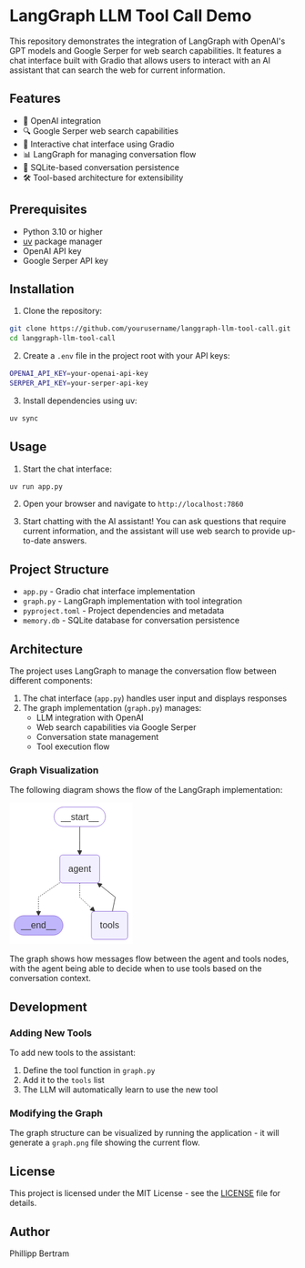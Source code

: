 # LangGraph LLM Tool Call Demo

This repository demonstrates the integration of LangGraph with OpenAI's GPT models and Google Serper for web search capabilities. It features a chat interface built with Gradio that allows users to interact with an AI assistant that can search the web for current information.

## Features

- 🤖 OpenAI integration
- 🔍 Google Serper web search capabilities
- 💬 Interactive chat interface using Gradio
- 📊 LangGraph for managing conversation flow
- 💾 SQLite-based conversation persistence
- 🛠️ Tool-based architecture for extensibility

## Prerequisites

- Python 3.10 or higher
- [uv](https://github.com/astral-sh/uv) package manager
- OpenAI API key
- Google Serper API key

## Installation

1. Clone the repository:

```bash
git clone https://github.com/yourusername/langgraph-llm-tool-call.git
cd langgraph-llm-tool-call
```

2. Create a `.env` file in the project root with your API keys:

```bash
OPENAI_API_KEY=your-openai-api-key
SERPER_API_KEY=your-serper-api-key
```

3. Install dependencies using uv:

```bash
uv sync
```

## Usage

1. Start the chat interface:

```bash
uv run app.py
```

2. Open your browser and navigate to `http://localhost:7860`

3. Start chatting with the AI assistant! You can ask questions that require current information, and the assistant will use web search to provide up-to-date answers.

## Project Structure

- `app.py` - Gradio chat interface implementation
- `graph.py` - LangGraph implementation with tool integration
- `pyproject.toml` - Project dependencies and metadata
- `memory.db` - SQLite database for conversation persistence

## Architecture

The project uses LangGraph to manage the conversation flow between different components:

1. The chat interface (`app.py`) handles user input and displays responses
2. The graph implementation (`graph.py`) manages:
   - LLM integration with OpenAI
   - Web search capabilities via Google Serper
   - Conversation state management
   - Tool execution flow

### Graph Visualization

The following diagram shows the flow of the LangGraph implementation:

![LangGraph Flow](graph.png)

The graph shows how messages flow between the agent and tools nodes, with the agent being able to decide when to use tools based on the conversation context.

## Development

### Adding New Tools

To add new tools to the assistant:

1. Define the tool function in `graph.py`
2. Add it to the `tools` list
3. The LLM will automatically learn to use the new tool

### Modifying the Graph

The graph structure can be visualized by running the application - it will generate a `graph.png` file showing the current flow.

## License

This project is licensed under the MIT License - see the [LICENSE](LICENSE) file for details.

## Author

Phillipp Bertram
